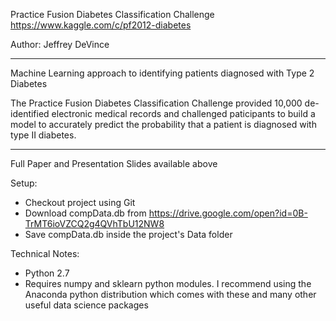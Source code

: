 Practice Fusion Diabetes Classification Challenge  
https://www.kaggle.com/c/pf2012-diabetes  
    
Author: Jeffrey DeVince

------------------------------------------------------------------------

Machine Learning approach to identifying patients diagnosed with Type 2 Diabetes  

The Practice Fusion Diabetes Classification Challenge provided 10,000 de-identified electronic medical records 
and challenged paticipants to build a model to accurately predict the probability that a patient is diagnosed with type II diabetes.

------------------------------------------------------------------------

Full Paper and Presentation Slides available above

Setup:
- Checkout project using Git
- Download compData.db from https://drive.google.com/open?id=0B-TrMT6ioVZCQ2g4QVhTbU12NW8
- Save compData.db inside the project's Data folder

Technical Notes:
- Python 2.7
- Requires numpy and sklearn python modules. I recommend using the Anaconda python distribution which comes with these and many other useful data science packages


